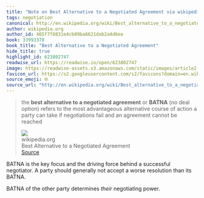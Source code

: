 ```yaml
---
title: "Note on Best Alternative to a Negotiated Agreement via wikipedia.org"
tags: negotiation
canonical: http://en.wikipedia.org/wiki/Best_alternative_to_a_negotiated_agreement
author: wikipedia.org
author_id: 465f7f8831e4cb09ba6621dab2a4d6ee
book: 33993378
book_title: "Best Alternative to a Negotiated Agreement"
hide_title: true
highlight_id: 623802747
readwise_url: https://readwise.io/open/623802747
image: https://readwise-assets.s3.amazonaws.com/static/images/article2.74d541386bbf.png
favicon_url: https://s2.googleusercontent.com/s2/favicons?domain=en.wikipedia.org
source_emoji: 🌐
source_url: "http://en.wikipedia.org/wiki/Best_alternative_to_a_negotiated_agreement#:~:text=the%20**best%20alternative,cannot%20be%20reached"
---
```


> the **best alternative to a negotiated agreement** or **BATNA** (no deal option) refers to the most advantageous alternative course of action a party can take if negotiations fail and an agreement cannot be reached
> <div class="quoteback-footer"><div class="quoteback-avatar"><img class="mini-favicon" src="https://s2.googleusercontent.com/s2/favicons?domain=en.wikipedia.org"></div><div class="quoteback-metadata"><div class="metadata-inner"><span style="display:none">FROM:</span><div aria-label="wikipedia.org" class="quoteback-author"> wikipedia.org</div><div aria-label="Best Alternative to a Negotiated Agreement" class="quoteback-title"> Best Alternative to a Negotiated Agreement</div></div></div><div class="quoteback-backlink"><a target="_blank" aria-label="go to the full text of this quotation" rel="noopener" href="http://en.wikipedia.org/wiki/Best_alternative_to_a_negotiated_agreement#:~:text=the%20**best%20alternative,cannot%20be%20reached" class="quoteback-arrow"> Source</a></div></div>

BATNA is the key focus and the driving force behind a successful negotiator. A party should generally not accept a worse resolution than its BATNA.

BATNA of the other party determines _their_ negotiating power.
